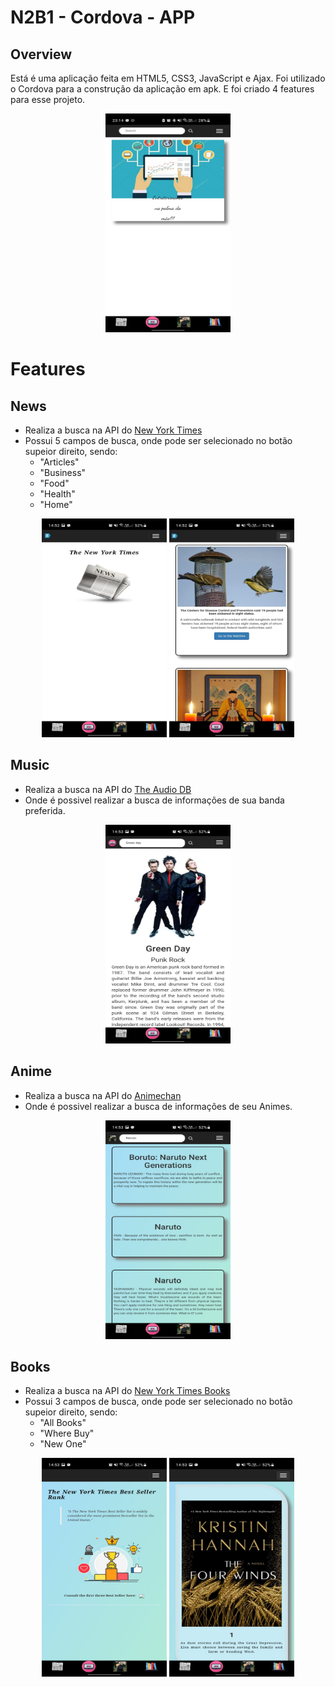 # N2B1 - Cordova - APP

## Overview

Está é uma aplicação feita em HTML5, CSS3, JavaScript e Ajax. 
Foi utilizado o Cordova para a construção da aplicação em apk.
E foi criado 4 features para esse projeto.

<p align="center">
    <img src="https://github.com/LukasRusso/Cordova_N2-B1/blob/master/www/imgReadme/homePage.jpg" alt="Página Principal" width="200" height="350"> 
</p>

# Features

## News

* Realiza a busca na API do [New York Times](https://developer.nytimes.com/)
* Possui 5 campos de busca, onde pode ser selecionado no botão supeior direito, sendo: 
    * "Articles"
    * "Business"
    * "Food"
    * "Health"
    * "Home"

<p align="center">
    <img src="https://github.com/LukasRusso/Cordova_N2-B1/blob/master/www/imgReadme/newsPage.jpeg" alt="Página Principal" width="200" height="350"> 
    <img src="https://github.com/LukasRusso/Cordova_N2-B1/blob/master/www/imgReadme/newsPage2.jpeg" alt="Página Principal" width="200" height="350"> 
</p>

## Music

* Realiza a busca na API do [The Audio DB](https://www.theaudiodb.com/api_guide.php)
* Onde é possivel realizar a busca de informações de sua banda preferida.

<p align="center">
    <img src="https://github.com/LukasRusso/Cordova_N2-B1/blob/master/www/imgReadme/musicPage.jpeg" alt="Página Principal" width="200" height="350"> 
</p>

## Anime

* Realiza a busca na API do [Animechan](https://github.com/RocktimSaikia/anime-chan)
* Onde é possivel realizar a busca de informações de seu Animes.

<p align="center">
    <img src="https://github.com/LukasRusso/Cordova_N2-B1/blob/master/www/imgReadme/animePage.jpeg" alt="Página Principal" width="200" height="350"> 
</p>

## Books

* Realiza a busca na API do [New York Times Books](https://developer.nytimes.com/)
* Possui 3 campos de busca, onde pode ser selecionado no botão supeior direito, sendo: 
    * "All Books"
    * "Where Buy"
    * "New One"

<p align="center">
    <img src="https://github.com/LukasRusso/Cordova_N2-B1/blob/master/www/imgReadme/booksPage.jpeg" alt="Página Principal" width="200" height="350"> 
    <img src="https://github.com/LukasRusso/Cordova_N2-B1/blob/master/www/imgReadme/booksPage2.jpeg" alt="Página com Busca" width="200" height="350"> 
</p>
